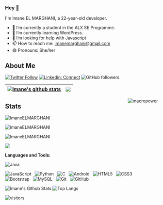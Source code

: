 ### Hey 👋
I'm Imane EL MARGHANI, a 22-year-old developer.

  - 🔭 I’m currently a student in the ALX SE Programme.
  - 🌱 I’m currently learning WordPress.
  - 🤔 I’m looking for help with Javascript
  - 📫 How to reach me: imanemarghani@gmail.com
  - 😄 Pronouns: She/her





## About Me
[![Twitter Follow](https://img.shields.io/twitter/follow/misteranmol?label=Follow)](https://twitter.com/EmmanMargn)
[![Linkedin: Connect](https://img.shields.io/badge/-anmol-blue?style=flat-square&logo=Linkedin&logoColor=white&link=https://www.linkedin.com/in/anmol-p-singh/)](https://www.linkedin.com/in/imane-e-b0a849201/)
![GitHub followers](https://img.shields.io/github/followers/ImaneELMARGHANI?label=Follow&style=social)











| <a href="https://github.com/ImaneELMARGHANI/github-readme-stats"><img align="center" src="https://github-readme-stats.vercel.app/api?username=ImaneELMARGHANI&show_icons=true&include_all_commits=true&theme=buefy&hide_border=true" alt="Imane's github stats" /></a> | <a href="https://github.com/ImaneELMARGHANI/github-readme-stats"><img align="center" src="https://github-readme-stats.vercel.app/api/top-langs/?username=ImaneELMARGHANI&layout=compact&theme=buefy&hide_border=true" /></a> |
| ------------- | ------------- |










<a href="#macropower-title">
  <img src="https://raw.githubusercontent.com/ImaneELMARGHANI/github-stats-transparent/output/generated/overview.svg" alt="macropower" align="right" />
</a>



















## Stats

<p><img src="https://github-readme-stats.vercel.app/api?username=ImaneELMARGHANI&theme=material-palenight&hide_border=false&include_all_commits=false&count_private=false" alt="ImaneELMARGHANI" /></p>
<p><img src="https://github-readme-streak-stats.herokuapp.com/?user=ImaneELMARGHANI&theme=material-palenight&hide_border=false" alt="ImaneELMARGHANI" /></p>
<p><img src="https://github-readme-stats.vercel.app/api/top-langs/?username=ImaneELMARGHANI&theme=material-palenight&hide_border=false&include_all_commits=false&count_private=false&layout=compact" alt="ImaneELMARGHANI" /></p>

![](https://github-profile-trophy.vercel.app/?username=ImaneELMARGHANI&theme=dracula&no-frame=false&no-bg=false&margin-w=4)


          








**Languages and Tools:** 

![Java](https://img.shields.io/badge/-Java-black?logo=java&style=social)&nbsp;&nbsp;

![JavaScript](https://img.shields.io/badge/-JavaScript-black?logo=javascript&style=social)&nbsp;&nbsp;
![Python](https://img.shields.io/badge/-Python-black?logo=Python&style=social)&nbsp;&nbsp;
![C](https://img.shields.io/badge/-C-black?logo=c&style=social)&nbsp;&nbsp;
![Android](https://img.shields.io/badge/-Android-black?logo=android&style=social)&nbsp;&nbsp;
![HTML5](https://img.shields.io/badge/-HTML5-black?logo=html5&style=social)&nbsp;&nbsp;
![CSS3](https://img.shields.io/badge/-CSS3-black?logo=css3&style=social)&nbsp;&nbsp;
![Bootstrap](https://img.shields.io/badge/-Bootstrap-black?logo=bootstrap&style=social)&nbsp;&nbsp;
![MySQL](https://img.shields.io/badge/-MySQL-black?logo=mysql&style=social)&nbsp;&nbsp;
![Git](https://img.shields.io/badge/-Git-black?logo=git&style=social)&nbsp;&nbsp;
![GitHub](https://img.shields.io/badge/-GitHub-black?logo=github&style=social)&nbsp;&nbsp;


![Imane's Github Stats](https://github-readme-stats.vercel.app/api?username=ImaneELMARGHANI&count_private=true&show_icons=true&include_all_commits=true)
![Top Langs](https://github-readme-stats.vercel.app/api/top-langs/?usernameImaneELMARGHANI&hide=TeX&layout=compact)
















![visitors](https://visitor-badge.laobi.icu/badge?page_id=ImaneELMARGHANI.ImaneELMARGHANI)
<!--
**ImaneELMARGHANI/ImaneELMARGHANI** is a ✨ _special_ ✨ repository because its `README.md` (this file) appears on your GitHub profile.

Here are some ideas to get you started:

- 🔭 I’m currently working on ...
- 🌱 I’m currently learning ...
- 👯 I’m looking to collaborate on ...
- 🤔 I’m looking for help with ...
- 💬 Ask me about ...
- 📫 How to reach me: ...
- 😄 Pronouns: ...
- ⚡ Fun fact: ...
-->
